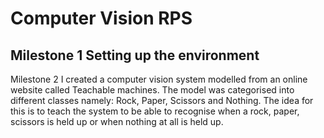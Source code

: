 # Computer Vision RPS


Milestone 1 
Setting up the environment
---

Milestone 2
I created a computer vision system modelled from an online website called Teachable machines. The model was categorised into different classes namely: Rock, Paper, Scissors and Nothing. The idea for this is to teach the system to be able to recognise when a rock, paper, scissors is held up or when nothing at all is held up. 
